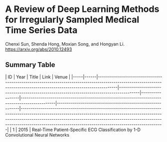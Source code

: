 # A Review of Deep Learning Methods for Irregularly Sampled Medical Time Series Data

Chenxi Sun, Shenda Hong, Moxian Song, and Hongyan Li. 
https://arxiv.org/abs/2010.12493



## Summary Table 

| ID  | Year | Title                                                                                                                                                                | Link                                                                                   | Venue                                                                                                                                                                                                                                                                                            |
|-----|------|----------------------------------------------------------------------------------------------------------------------------------------------------------------------|----------------------------------------------------------------------------------------|-----------------|-----------------------------------------------------------------------------------------------|-----------------------------------------------------------|-----------------------------------------------------------------------------------------------------------------------------------------------------------------------------------------------------------------------------------------------------------------------------------------------------------------|
| 1   | 2015 | Real-Time Patient-Specific ECG Classification by 1-D Convolutional Neural Networks                                                                                   
